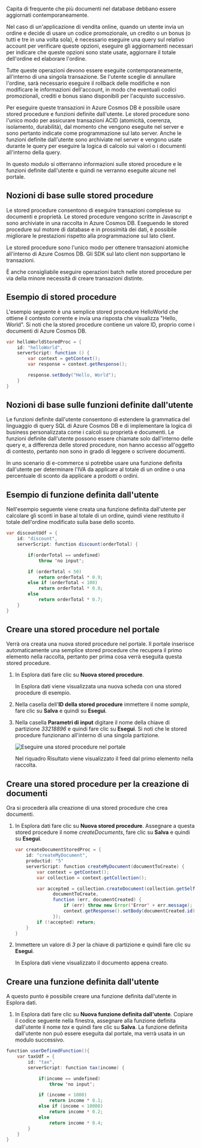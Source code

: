 Capita di frequente che più documenti nel database debbano essere aggiornati contemporaneamente. 

Nel caso di un'applicazione di vendita online, quando un utente invia un ordine e decide di usare un codice promozionale, un credito o un bonus (o tutti e tre in una volta sola), è necessario eseguire una query sul relativo account per verificare queste opzioni, eseguire gli aggiornamenti necessari per indicare che queste opzioni sono state usate, aggiornare il totale dell'ordine ed elaborare l'ordine.

Tutte queste operazioni devono essere eseguite contemporaneamente, all'interno di una singola transazione. Se l'utente sceglie di annullare l'ordine, sarà necessario eseguire il rollback delle modifiche e non modificare le informazioni dell'account, in modo che eventuali codici promozionali, crediti e bonus siano disponibili per l'acquisto successivo.

Per eseguire queste transazioni in Azure Cosmos DB è possibile usare stored procedure e funzioni definite dall'utente. Le stored procedure sono l'unico modo per assicurare transazioni ACID (atomicità, coerenza, isolamento, durabilità), dal momento che vengono eseguite nel server e sono pertanto indicate come programmazione sul lato server. Anche le funzioni definite dall'utente sono archiviate nel server e vengono usate durante le query per eseguire la logica di calcolo sui valori o i documenti all'interno della query. 

In questo modulo si otterranno informazioni sulle stored procedure e le funzioni definite dall'utente e quindi ne verranno eseguite alcune nel portale.

## <a name="stored-procedure-basics"></a>Nozioni di base sulle stored procedure

Le stored procedure consentono di eseguire transazioni complesse su documenti e proprietà. Le stored procedure vengono scritte in Javascript e sono archiviate in una raccolta in Azure Cosmos DB. Eseguendo le stored procedure sul motore di database e in prossimità dei dati, è possibile migliorare le prestazioni rispetto alla programmazione sul lato client.

Le stored procedure sono l'unico modo per ottenere transazioni atomiche all'interno di Azure Cosmos DB. Gli SDK sul lato client non supportano le transazioni.

È anche consigliabile eseguire operazioni batch nelle stored procedure per via della minore necessità di creare transazioni distinte.

<!--TODO: Ideally I'd like to list some cases where a stored proc is not the best option-->

## <a name="stored-procedure-example"></a>Esempio di stored procedure

L'esempio seguente è una semplice stored procedure HelloWorld che ottiene il contesto corrente e invia una risposta che visualizza "Hello, World". Si noti che la stored procedure contiene un valore ID, proprio come i documenti di Azure Cosmos DB.

```java
var helloWorldStoredProc = {
    id: "helloWorld",
    serverScript: function () {
        var context = getContext();
        var response = context.getResponse();

        response.setBody("Hello, World");
    }
}
```

## <a name="user-defined-function-basics"></a>Nozioni di base sulle funzioni definite dall'utente

Le funzioni definite dall'utente consentono di estendere la grammatica del linguaggio di query SQL di Azure Cosmos DB e di implementare la logica di business personalizzata come i calcoli su proprietà e documenti. Le funzioni definite dall'utente possono essere chiamate solo dall'interno delle query e, a differenza delle stored procedure, non hanno accesso all'oggetto di contesto, pertanto non sono in grado di leggere o scrivere documenti.

In uno scenario di e-commerce si potrebbe usare una funzione definita dall'utente per determinare l'IVA da applicare al totale di un ordine o una percentuale di sconto da applicare a prodotti o ordini.

## <a name="user-defined-function-example"></a>Esempio di funzione definita dall'utente

Nell'esempio seguente viene creata una funzione definita dall'utente per calcolare gli sconti in base al totale di un ordine, quindi viene restituito il totale dell'ordine modificato sulla base dello sconto.

```java
var discountUdf = {
    id: "discount",
    serverScript: function discount(orderTotal) {

        if(orderTotal == undefined) 
            throw 'no input';

        if (orderTotal < 50) 
            return orderTotal * 0.9;
        else if (orderTotal < 100) 
            return orderTotal * 0.8;
        else
            return orderTotal * 0.7;
    }
}
```

## <a name="create-a-stored-procedure-in-the-portal"></a>Creare una stored procedure nel portale

Verrà ora creata una nuova stored procedure nel portale. Il portale inserisce automaticamente una semplice stored procedure che recupera il primo elemento nella raccolta, pertanto per prima cosa verrà eseguita questa stored procedure.

1. In Esplora dati fare clic su **Nuova stored procedure**.

    In Esplora dati viene visualizzata una nuova scheda con una stored procedure di esempio.

  <!--TODO: Insert animated gif of creating the stored proc-->

2. Nella casella dell'**ID della stored procedure** immettere il nome *sample*, fare clic su **Salva** e quindi su **Esegui**.


3. Nella casella **Parametri di input** digitare il nome della chiave di partizione *33218896* e quindi fare clic su **Esegui**. Si noti che le stored procedure funzionano all'interno di una singola partizione.

    ![Eseguire una stored procedure nel portale](../media-draft/5-javascript-programming/stored-procedure.gif)

    Nel riquadro Risultato viene visualizzato il feed dal primo elemento nella raccolta.

## <a name="create-a-stored-procedure-that-creates-documents"></a>Creare una stored procedure per la creazione di documenti

Ora si procederà alla creazione di una stored procedure che crea documenti.

1. In Esplora dati fare clic su **Nuova stored procedure**. Assegnare a questa stored procedure il nome *createDocuments*, fare clic su **Salva** e quindi su **Esegui**.

    ```java
    var createDocumentStoredProc = {
        id: "createMyDocument",
        productid: "5"
        serverScript: function createMyDocument(documentToCreate) {
            var context = getContext();
            var collection = context.getCollection();
    
            var accepted = collection.createDocument(collection.getSelfLink(),
                  documentToCreate,
                  function (err, documentCreated) {
                      if (err) throw new Error('Error' + err.message);
                      context.getResponse().setBody(documentCreated.id)
                  });
            if (!accepted) return;
        }
    }
    ```

<!--TODO: Need to fix code above-->

2. Immettere un valore di *3* per la chiave di partizione e quindi fare clic su **Esegui**.

    In Esplora dati viene visualizzato il documento appena creato. 

## <a name="create-a-user-defined-functions"></a>Creare una funzione definita dall'utente

A questo punto è possibile creare una funzione definita dall'utente in Esplora dati.

1. In Esplora dati fare clic su **Nuova funzione definita dall'utente**. Copiare il codice seguente nella finestra, assegnare alla funzione definita dall'utente il nome *tax* e quindi fare clic su **Salva**. La funzione definita dall'utente non può essere eseguita dal portale, ma verrà usata in un modulo successivo.

```java
function userDefinedFunction(){
    var taxUdf = {
        id: "tax",
        serverScript: function tax(income) {

            if(income == undefined) 
                throw 'no input';

            if (income < 1000) 
                return income * 0.1;
            else if (income < 10000) 
                return income * 0.2;
            else
                return income * 0.4;
        }
    }
}
```

